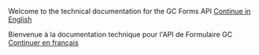 Welcome to the technical documentation for the GC Forms API
[Continue in English](https://cds-snc.github.io/forms-api/home)

Bienvenue à la documentation technique pour l'API de Formulaire GC
[Continuer en français]([https://cds-snc.github.io/forms-api/accueil)

